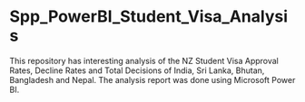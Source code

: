 # Spp_PowerBI_Student_Visa_Analysis
This repository has interesting analysis of the NZ Student Visa Approval Rates, Decline Rates and Total Decisions of India, Sri Lanka, Bhutan, Bangladesh and Nepal. The analysis report was done using Microsoft Power BI.
